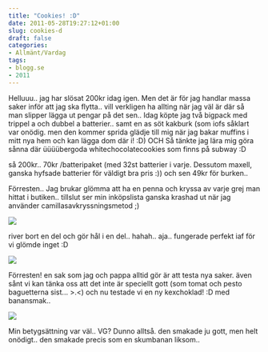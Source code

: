 ```yaml
---
title: "Cookies! :D"
date: 2011-05-28T19:27:12+01:00
slug: cookies-d
draft: false
categories:
- Allmänt/Vardag
tags:
- blogg.se
- 2011
---
```

Helluuu.. jag har slösat 200kr idag igen. Men det är för jag handlar massa saker inför att jag ska flytta.. vill verkligen ha allting när jag väl är där så man slipper lägga ut pengar på det sen.. Idag köpte jag två bigpack med trippel a och dubbel a batterier.. samt en as söt kakburk (som iofs såklart var onödig. men den kommer sprida glädje till mig när jag bakar muffins i mitt nya hem och kan lägga dom där i! :D) OCH Så tänkte jag lära mig göra sånna där üüüübergoda whitechocolatecookies som finns på subway :D  
  
så 200kr.. 70kr /batteripaket (med 32st batterier i varje. Dessutom maxell, ganska hyfsade batterier för väldigt bra pris :)) och sen 49kr för burken..  
  
Förresten.. Jag brukar glömma att ha en penna och kryssa av varje grej man hittat i butiken.. tillslut ser min inköpslista ganska krashad ut när jag använder camillasavkryssningsmetod ;)  
  
![](/assets/images/blogg.se/wp_000516_150025911.jpg)  
  
river bort en del och gör hål i en del.. hahah.. aja.. fungerade perfekt iaf för vi glömde inget :D  
  
  
![](/assets/images/blogg.se/wp_000518_150026268.jpg)  
  
  
  
  
Förresten! en sak som jag och pappa alltid gör är att testa nya saker. även sånt vi kan tänka oss att det inte är speciellt gott (som tomat och pesto baguetterna sist... >.<) och nu testade vi en ny kexchoklad! :D med banansmak..  
  
![](/assets/images/blogg.se/wp_000517_150026585.jpg)  
  
Min betygsättning var väl.. VG? Dunno alltså. den smakade ju gott, men helt onödigt.. den smakade precis som en skumbanan liksom..